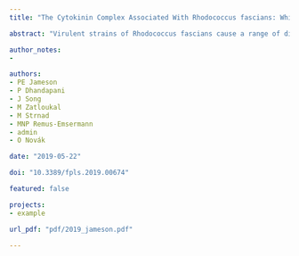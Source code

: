 ```yaml
---
title: "The Cytokinin Complex Associated With Rhodococcus fascians: Which Compounds Are Critical for Virulence?"

abstract: "Virulent strains of Rhodococcus fascians cause a range of disease symptoms, many of which can be mimicked by application of cytokinin. Both virulent and avirulent strains produce a complex of cytokinins, most of which can be derived from tRNA degradation. To test the three current hypotheses regarding the involvement of cytokinins as virulence determinants, we used PCR to detect specific genes, previously associated with a linear virulence plasmid, including two methyl transferase genes (mt1 and mt2) and fas4 (dimethyl transferase), of multiple strains of R. fascians. We inoculated Pisum sativum (pea) seeds with virulent and avirulent strains of R. fascians, monitored the plants over time and compared these to mock-inoculated controls. We used RT-qPCR to monitor the expression of mt1, mt2, and fas4 in inoculated tissues and LC-MS/MS to obtain a comprehensive picture of the cytokinin complement of inoculated cotyledons, roots and shoots over time. The presence and expression of mt1 and mt2 was associated with those strains of R. fascians classed as virulent, and not those classed as avirulent. Expression of mt1, mt2, and fas4 peaked at 9 days post-inoculation (dpi) in cotyledons and at 15 dpi in shoots and roots developed from seeds inoculated with virulent strain 602. Pea plants inoculated with virulent and avirulent strains of R. fascians both contained cytokinins likely to have been derived from tRNA turnover including the 2-methylthio cytokinins and cis-zeatin-derivatives. Along with the isopentenyladenine-type cytokinins, the levels of these compounds did not correlate with virulence. Only the novel 1- and 2-methylated isopentenyladenine cytokinins were uniquely associated with infection by the virulent strains and are, therefore, the likely causative factors of the disease symptoms."

author_notes:
- 

authors:
- PE Jameson
- P Dhandapani
- J Song
- M Zatloukal
- M Strnad
- MNP Remus-Emsermann
- admin
- O Novák

date: "2019-05-22"

doi: "10.3389/fpls.2019.00674"

featured: false

projects:
- example

url_pdf: "pdf/2019_jameson.pdf"

---
```

